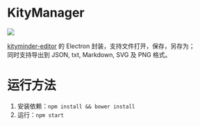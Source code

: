# KityManager

[![](https://img.shields.io/badge/made%20with-%E2%9D%A4-ff69b4.svg)](https://www.stdioa.com/)

[kityminder-editor](https://github.com/fex-team/kityminder-editor) 的 Electron 封装，支持文件打开，保存，另存为；  
同时支持导出到 JSON, txt, Markdown, SVG 及 PNG 格式。

# 运行方法

1. 安装依赖：`npm install && bower install`
2. 运行：`npm start`
